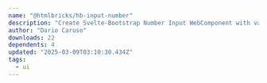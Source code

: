 ```yaml
---
name: "@htmlbricks/hb-input-number"
description: "Create Svelte-Bootstrap Number Input WebComponent with various features."
author: "Dario Caruso"
downloads: 22
dependents: 4
updated: "2025-03-09T03:10:30.434Z"
tags: 
  - ui
---
```

